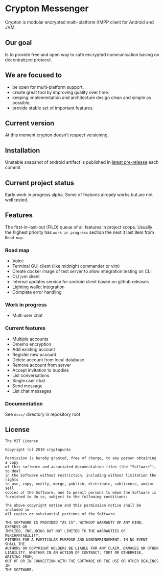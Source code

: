 # Crypton Messenger
Crypton is modular encrypted multi-platform XMPP client for Android and JVM.

## Our goal
Is to provide free and open way to safe encrypted communication basing on decentralized protocol.  

## We are focused to
* be open for multi-platform support.
* create great tool by improving quality over time.
* keeping implementation and architecture design clean and simple as possible.
* provide stable set of important features.

## Current version
At this moment crypton doesn't respect versioning. 

## Installation 
Unstable snapshot of android artifact is published in
[latest pre-release](https://github.com/cryptopunkscc/crypton/releases/tag/latest) each commit.

## Current project status
Early work in progress alpha. Some of features already works but are not well tested.

## Features
The first-in-last-out (FILO) queue of all features in project scope. 
Usually the highest priority has `work in progress` section the next it last item from `Road map`.  

### Road map
* Voice
* Terminal GUI client (like midnight commander or vim)
* Create docker image of test server to allow integration testing on CLI
* CLI jvm client
* Internal updates service for android client based on github releases
* Lighting wallet integration 
* Complete error handling

### Work in progress
* Multi user chat

### Current features
* Multiple accounts
* Omemo encryption
* Add existing account
* Register new account
* Delete account from local database
* Remove account from server
* Accept invitation to buddies
* List conversations
* Single user chat
* Send message
* List chat messages

### Documentation
See `docs/` directory in repository root

## License
```
The MIT License

Copyright (c) 2019 cryptopunks

Permission is hereby granted, free of charge, to any person obtaining a copy
of this software and associated documentation files (the "Software"), to deal
in the Software without restriction, including without limitation the rights
to use, copy, modify, merge, publish, distribute, sublicense, and/or sell
copies of the Software, and to permit persons to whom the Software is
furnished to do so, subject to the following conditions:

The above copyright notice and this permission notice shall be included in
all copies or substantial portions of the Software.

THE SOFTWARE IS PROVIDED "AS IS", WITHOUT WARRANTY OF ANY KIND, EXPRESS OR
IMPLIED, INCLUDING BUT NOT LIMITED TO THE WARRANTIES OF MERCHANTABILITY,
FITNESS FOR A PARTICULAR PURPOSE AND NONINFRINGEMENT. IN NO EVENT SHALL THE
AUTHORS OR COPYRIGHT HOLDERS BE LIABLE FOR ANY CLAIM, DAMAGES OR OTHER
LIABILITY, WHETHER IN AN ACTION OF CONTRACT, TORT OR OTHERWISE, ARISING FROM,
OUT OF OR IN CONNECTION WITH THE SOFTWARE OR THE USE OR OTHER DEALINGS IN
THE SOFTWARE.
```
